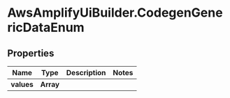 # AwsAmplifyUiBuilder.CodegenGenericDataEnum

## Properties

Name | Type | Description | Notes
------------ | ------------- | ------------- | -------------
**values** | **Array** |  | 


